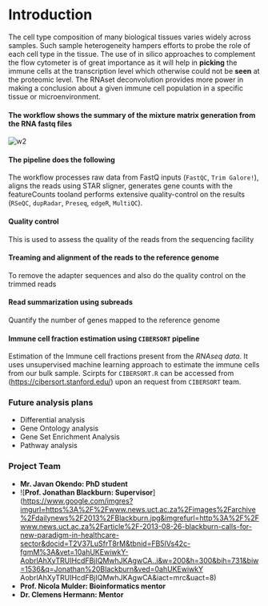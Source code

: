 # Introduction
The cell type composition of many biological tissues varies widely across samples. Such sample heterogeneity hampers efforts to probe the role of each cell type in the tissue. The use of in silico approaches to complement the flow cytometer is of great importance as it will help in **picking** the immune cells at the transcription level which otherwise could not be **seen** at the proteomic level. The RNAset deconvolution provides more power in making a conclusion about a given immune cell population in a specific tissue or microenvironment.
#### **The workflow shows the summary of the mixture matrix generation from the RNA fastq files**
![w2](https://user-images.githubusercontent.com/26459707/66849989-35d86980-ef78-11e9-9971-fac9fdd9e1a9.png)
#### **The pipeline does the following**
The workflow processes raw data from FastQ inputs (`FastQC`, `Trim Galore!`), aligns the reads using STAR sligner, generates gene counts with the featureCounts tooland performs extensive quality-control on the results (`RSeQC`, `dupRadar`, `Preseq`, `edgeR`, `MultiQC`).
#### **Quality control**
This is used to assess the quality of the reads from the sequencing facility
#### **Treaming and alignment of the reads to the reference genome**
To remove the adapter sequences and also do the quality control on the trimmed reads
#### **Read summarization using subreads**
Quantify the number of genes mapped to the reference genome
#### **Immune cell fraction estimation using `CIBERSORT` pipeline**
Estimation of the Immune cell fractions present from the _RNAseq data_. It uses unsupervised machine learning approach to estimate the immune cells from our bulk sample. Scirpts for `CIBERSORT.R` can be accessed from (https://cibersort.stanford.edu/) upon an request from `CIBERSORT` team.

### **Future analysis plans**
* Differential analysis
* Gene Ontology analysis
* Gene Set Enrichment Analysis
* Pathway analysis
### **Project Team**
* **Mr. Javan Okendo: PhD student**
* ![**Prof. Jonathan Blackburn: Supervisor**](https://www.google.com/imgres?imgurl=https%3A%2F%2Fwww.news.uct.ac.za%2Fimages%2Farchive%2Fdailynews%2F2013%2FBlackburn.jpg&imgrefurl=http%3A%2F%2Fwww.news.uct.ac.za%2Farticle%2F-2013-08-26-blackburn-calls-for-new-paradigm-in-healthcare-sector&docid=T2V37LuSfrT8rM&tbnid=FB5IVs42c-fgmM%3A&vet=10ahUKEwiwkY-AobrlAhXyTRUIHcdFBjIQMwhJKAgwCA..i&w=200&h=300&bih=731&biw=1536&q=Jonathan%20Blackburn&ved=0ahUKEwiwkY AobrlAhXyTRUIHcdFBjIQMwhJKAgwCA&iact=mrc&uact=8)
* **Prof. Nicola Mulder: Bioinformatics mentor**
* **Dr. Clemens Hermann: Mentor**

